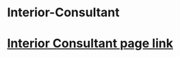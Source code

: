# Interior-Consultant

# [Interior Consultant page link](https://leonardocarrasco.github.io/Interior-Consultant/)
